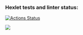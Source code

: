 ### Hexlet tests and linter status:
[![Actions Status](https://github.com/qwert-3001/python-project-49/actions/workflows/hexlet-check.yml/badge.svg)](https://github.com/qwert-3001/python-project-49/actions)



<a href="https://codeclimate.com/github/qwert-3001/python-project-49/maintainability"><img src="https://api.codeclimate.com/v1/badges/a5b1e3290d96667bb050/maintainability" /></a>

<!DOCTYPE html>
<html>
<head>
  <link rel="stylesheet" type="text/css" href="asciinema-player.css" />
</head>
<body>
  <div id="player"></div>
  <script src="asciinema-player.min.js"></script>
  <script>
    AsciinemaPlayer.create(
      '/assets/711221.cast',
      document.getElementById('player'),
      { cols: 124, rows: 24 }
    );
  </script>
</body>
</html>
